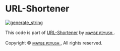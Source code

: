 # URL-Shortener

<a href="https://replit.com/@MaybePiyush/URL-Shortener#main.py"><img src="https://img.shields.io/badge/run-url_shortener.py-blue?style=for-the-badge&logo=repl.it" alt="generate_string" /></a>

This code is part of [URL-Shortener](https://github.com/MaybePiyush/URL-Shortener) by [ᴍᴀʏʙᴇ ᴘɪʏᴜꜱʜ
](https://github.com/MaybePiyush).

Copyright © [ᴍᴀʏʙᴇ ᴘɪʏᴜꜱʜ
](https://github.com/MaybePiyush),  All rights reserved.

